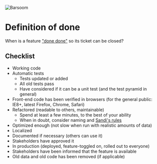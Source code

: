 ![Barsoom](http://barsoom.se/barsoom.png)

# Definition of done

When is a feature ["done done"](http://chrislema.com/what-is-done-done/) so its ticket can be closed?

## Checklist

* Working code
* Automatic tests
  * Tests updated or added
  * All old tests pass
  * Have considered if it can be a unit test (and the test pyramid in general)
* Front-end code has been verified in browsers (for the general public: IE8+, latest Firefox, Chrome, Safari)
* Refactored (readable to others, maintainable)
  * Spend at least a few minutes, to the best of your ability
  * When in doubt, consider naming and [Sandi's rules](https://gist.github.com/henrik/4509394)
* Optimized enough (not slow when run with realistic amounts of data)
* Localized
* Documented if necessary (others can use it)
* Stakeholders have approved it
* In production (deployed, feature-toggled on, rolled out to everyone)
* Stakeholders have been informed that the feature is available
* Old data and old code has been removed (if applicable)
